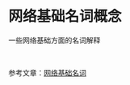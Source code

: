 # 网络基础名词概念

一些网络基础方面的名词解释

<br />

参考文章：[网络基础名词](https://heyan.site:8003/blogs/2020/0927-networkterm.html)

